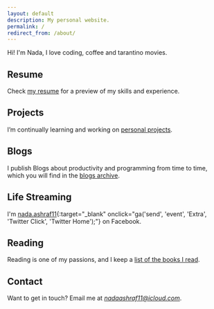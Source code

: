 ```yaml
---
layout: default
description: My personal website.
permalink: /
redirect_from: /about/
---
```


Hi! I'm Nada, I love coding, coffee and tarantino movies.

## Resume

Check [my resume][1] for a preview of my skills and experience.

## Projects

I’m continually learning and working on [personal projects][8].

## Blogs

I publish Blogs about productivity and programming from time to time, which you will find in the [blogs archive][3].

## Life Streaming

I'm [nada.ashraf11][4]{:target="\_blank" onclick="ga('send', 'event', 'Extra', 'Twitter Click', 'Twitter Home');"} on Facebook.

## Reading

Reading is one of my passions, and I keep a [list of the books I read][7].

## Contact

Want to get in touch? Email me at _<nadaashraf11@icloud.com>_.

[1]: /resume
[3]: /articles
[4]: https://www.facebook.com/nada.ashraf11
[5]: https://www.packtpub.com/web-development/instant-markdown-instant
[6]: /talks
[7]: /books
[8]: /projects
